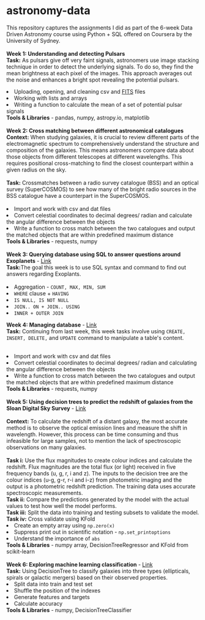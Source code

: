 # astronomy-data
This repository captures the assignments I did as part of the 6-week Data Driven Astronomy course using Python + SQL offered on Coursera by the University of Sydney.<br>
</br>
  <b>Week 1: Understanding and detecting Pulsars</b></br>
  <b>Task:</b> As pulsars give off very faint signals, astronomers use image stacking technique in order to detect the underlying signals. To do so, they find the mean brightness at each pixel of the images. This approach averages out the noise and enhances a bright spot revealing the potential pulsars.
  <br>
    <li>Uploading, opening, and cleaning csv and <a href="https://en.wikipedia.org/wiki/FITS">FITS</a> files</li>
    <li>Working with lists and arrays
    <li>Writing a function to calculate the mean of a set of potential pulsar signals</li>
    <b>Tools & Libraries</b> - pandas, numpy, astropy.io, matplotlib
<br></br>
  <b>Week 2: Cross matching between different astronomical catalogues</b></br>
   <b>Context:</b> When studying galaxies, it is crucial to review different parts of the electromagnetic spectrum to comprehensively understand the structure and composition of the galaxies. This means astronomers compare data about those objects from different telescopes at different wavelengths. This requires positional cross-matching to find the closest counterpart within a given radius on the sky.
   <br></br><b>Task:</b> Crossmatches between a radio survey catalogue (BSS) and an optical survey (SuperCOSMOS) to see how many of the bright radio sources in the BSS catalogue have a counterpart in the SuperCOSMOS.
  <br></br>
    <li>Import and work with csv and dat files</li>
    <li>Convert celestial coordinates to decimal degrees/ radian and calculate the angular difference between the objects</li>
    <li>Write a function to cross match between the two catalogues and output the matched objects that are within predefined maximum distance</li>
    <b>Tools & Libraries</b> - requests, numpy
<br></br>
  <b>Week 3: Querying database using SQL to answer questions around Exoplanets</b> - <a href="https://github.com/j-karn/astronomy-data/blob/main/Week_3_Querying_database_using_SQL_to_answer_questions_around_Exoplanets.ipynb" target="_blank" rel="noopener noreferrer">Link</a></br>
   <b>Task:</b>The goal this week is to use SQL syntax and command to find out answers regarding Exoplants.
  <br></br>
    <li>Aggregation - ```COUNT, MAX, MIN, SUM```</li>
    <li>```WHERE``` clause + ```HAVING```</li>
    <li>```IS NULL, IS NOT NULL```</li>
    <li>```JOIN.. ON + JOIN.. USING```</li>
    <li>```INNER + OUTER JOIN```</li>

 <b>Week 4: Managing database</b> - <a href="https://github.com/j-karn/astronomy-data/blob/main/Week_4_Managing_database.ipynb" target="_blank" rel="noopener noreferrer">Link</a></br>
   <b>Task:</b> Continuing from last week, this week tasks involve using ```CREATE, INSERT, DELETE,``` and ```UPDATE``` command to manipulate a table's content.
  <br></br>
    <li>Import and work with csv and dat files</li>
    <li>Convert celestial coordinates to decimal degrees/ radian and calculating the angular difference between the objects</li>
    <li>Write a function to cross match between the two catalogues and output the matched objects that are within predefined maximum distance</li>
    <b>Tools & Libraries</b> - requests, numpy
<br></br>
  <b>Week 5: Using decision trees to predict the redshift of galaxies from the Sloan Digital Sky Survey</b> - <a href="https://github.com/j-karn/astronomy-data/blob/main/Week_5_Predicting_the_redshifts.ipynb" target="_blank" rel="noopener noreferrer">Link</a></br></br>
   <b>Context:</b> To calculate the redshift of a distant galaxy, the most accurate method is to observe the optical emission lines and measure the shift in wavelength. However, this process can be time consuming and thus infeasible for large samples, not to mention the lack of spectroscopic observations on many galaxies.
   <br></br><b>Task i:</b> Use the flux magnitudes to create colour indices and calculate the redshift. Flux magnitudes are the total flux (or light) received in five frequency bands (u, g, r, i and z). The inputs to the decision tree are the colour indices (u-g, g-r, r-i and i-z) from photometric imaging and the output is a photometric redshift prediction. The training data uses accurate spectroscopic measurements.
  <br><b>Task ii:</b> Compare the predictions generated by the model with the actual values to test how well the model performs.
  <br><b>Task iii:</b> Split the data into training and testing subsets to validate the model.
  <br><b>Task iv:</b> Cross validate using KFold
    <li>Create an empty array using ```np.zero(x)```</li>
    <li>Suppress print out in scientific notation - ```np.set_printoptions```</li>
    <li>Understand the importance of ```abs```</li>
    <b>Tools & Libraries</b> - numpy array, DecisionTreeRegressor and KFold from scikit-learn
<br></br>
 <b>Week 6: Exploring machine learning classification</b> - <a href="https://github.com/j-karn/astronomy-data/blob/main/Week_6_Galaxy_classification.ipynb" target="_blank" rel="noopener noreferrer">Link</a></br>
   <b>Task:</b> Using DecisionTree to classify galaxies into three types (ellipticals, spirals or galactic mergers) based on their observed properties.
      <li>Split data into train and test set</li>
      <li>Shuffle the position of the indexes</li>
      <li>Generate features and targets</li>
      <li>Calculate accuracy</li>
      <b>Tools & Libraries</b> - numpy, DecisionTreeClassifier
